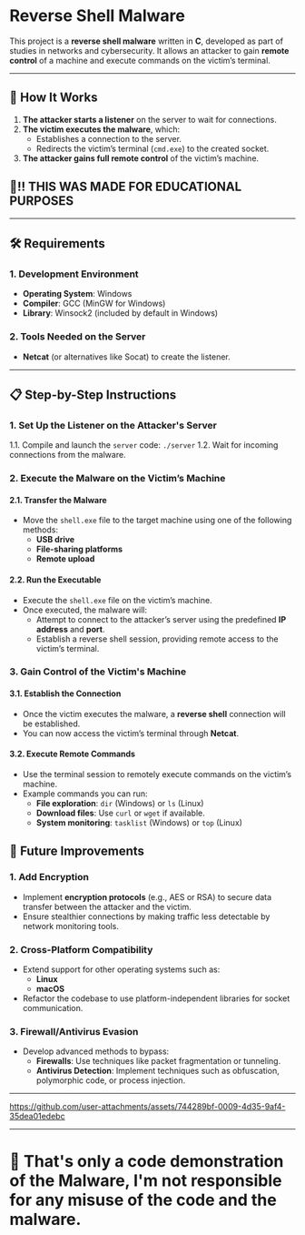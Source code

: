 # Reverse Shell Malware

This project is a **reverse shell malware** written in **C**, developed as part of studies in networks and cybersecurity. It allows an attacker to gain **remote control** of a machine and execute commands on the victim’s terminal.

---

## 🚀 How It Works

1. **The attacker starts a listener** on the server to wait for connections.
2. **The victim executes the malware**, which:
   - Establishes a connection to the server.
   - Redirects the victim’s terminal (`cmd.exe`) to the created socket.
3. **The attacker gains full remote control** of the victim’s machine.

## 🚨‼️ THIS WAS MADE FOR EDUCATIONAL PURPOSES

---

## 🛠️ Requirements

### 1. Development Environment
- **Operating System**: Windows
- **Compiler**: GCC (MinGW for Windows)
- **Library**: Winsock2 (included by default in Windows)

### 2. Tools Needed on the Server
- **Netcat** (or alternatives like Socat) to create the listener.

---

## 📋 Step-by-Step Instructions

### 1. Set Up the Listener on the Attacker's Server
1.1. Compile and launch the `server` code: `./server`
1.2. Wait for incoming connections from the malware.

### 2. Execute the Malware on the Victim’s Machine

#### 2.1. Transfer the Malware
- Move the `shell.exe` file to the target machine using one of the following methods:
  - **USB drive**
  - **File-sharing platforms**
  - **Remote upload**

#### 2.2. Run the Executable
- Execute the `shell.exe` file on the victim’s machine.  
- Once executed, the malware will:
  - Attempt to connect to the attacker’s server using the predefined **IP address** and **port**.
  - Establish a reverse shell session, providing remote access to the victim’s terminal.

### 3. Gain Control of the Victim's Machine

#### 3.1. Establish the Connection
- Once the victim executes the malware, a **reverse shell** connection will be established.  
- You can now access the victim’s terminal through **Netcat**.

#### 3.2. Execute Remote Commands
- Use the terminal session to remotely execute commands on the victim’s machine.  
- Example commands you can run:
  - **File exploration**: `dir` (Windows) or `ls` (Linux)
  - **Download files**: Use `curl` or `wget` if available.
  - **System monitoring**: `tasklist` (Windows) or `top` (Linux)
 
## 🔮 Future Improvements

### 1. Add Encryption
- Implement **encryption protocols** (e.g., AES or RSA) to secure data transfer between the attacker and the victim.
- Ensure stealthier connections by making traffic less detectable by network monitoring tools.

### 2. Cross-Platform Compatibility
- Extend support for other operating systems such as:
  - **Linux**
  - **macOS**
- Refactor the codebase to use platform-independent libraries for socket communication.

### 3. Firewall/Antivirus Evasion
- Develop advanced methods to bypass:
  - **Firewalls**: Use techniques like packet fragmentation or tunneling.
  - **Antivirus Detection**: Implement techniques such as obfuscation, polymorphic code, or process injection.

---

https://github.com/user-attachments/assets/744289bf-0009-4d35-9af4-35dea01edebc

---

# 🚨 That's only a code demonstration of the Malware, I'm not responsible for any misuse of the code and the malware.
